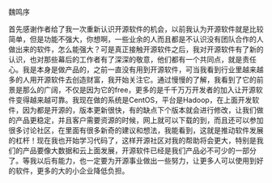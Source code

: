 ﻿魏鸣序

首先感谢作者给了我一次重新认识开源软件的机会，以前我认为开源软件就是比较简单，但是功能不强大，你想啊，一些业余的人而且都是不认识没有团队合作的人做出来的软件，怎么能强大？可是真正接触开源软件之后，我对开源软件有了新的认识，也对那些幕后的工作者有了深深的敬意，他们都有一个共同点，就是责任心。我是本身是做产品的，之前一直没有用到开源软件，可当我看到行业里越来越多的人用开源软件去创造财富，我开始关注它。通过慢慢的了解，我看到了它的前景是那么的广阔，不仅是因为它的free，更多的是千千万万开发者的加入让开源软件变得越来越可靠。我现在做的系统是CentOS，平台是Hadoop，在上面开发软件，因为都是开源的，版本更新很快，有的缺点下个版本就会进行修改，让我们做的产品更稳定，并且客户需要资源的时候，网上就可以下载的到，而且还可以参加很多讨论社区，在里面有很多新奇的建议和想法，我能看到，这就是推动软件发展的杠杆！现在我也开始学习代码了，这样开源社区对我的帮助将会更大，特别是我们的产品要像大数据和云上面发展，开源软件已经是我们产品必不可少的一部分了。等我以后有能力，也一定要为开源事业做出一些努力，让更多人可以使用到好的软件，更多的大的小企业降低负担。